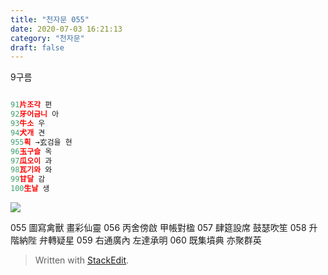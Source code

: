 ```yaml
---
title: "천자문 055"
date: 2020-07-03 16:21:13
category: "천자문"
draft: false
---
```

9구름
```js

91片조각 편
92牙어금니 아
93牛소 우
94犬개 견
955획 →玄검을 현
96玉구슬 옥
97瓜오이 과
98瓦기와 와
99甘달 감
100生날 생

```
![](https://i.ibb.co/9b9x94j/2020-07-03-12-17-00.png)


055 圖寫禽獸 畫彩仙靈 056 丙舍傍啟 甲帳對楹 
057 肆筵設席 鼓瑟吹笙 058 升階納陛 弁轉疑星 
059 右通廣內 左達承明 060 既集墳典 亦聚群英

> Written with [StackEdit](https://stackedit.io/).
<!--stackedit_data:
eyJoaXN0b3J5IjpbNDE1NzgzNzQ0LDgxNzI5MjIxNywtMTY5ND
UyNTMxLDQyMTQ4NzAyMCw3ODU1OTk3MzMsLTE0NjQwNDk1NTEs
NTAxNTE0NTksNDE3OTUzNTM1LC0xNjEwMTg0MDE1LC0xMDY2Mz
QwMDg4LC03MzEzMTI5NDRdfQ==
-->